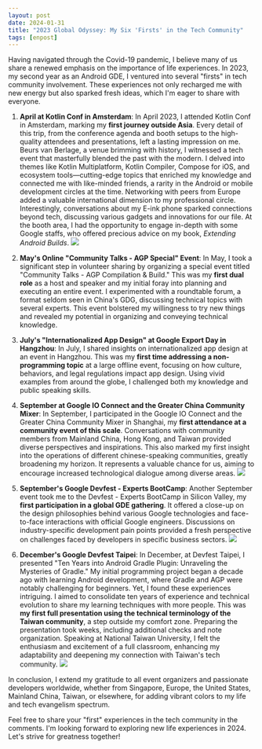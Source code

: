 ```yaml
---
layout: post
date: 2024-01-31
title: "2023 Global Odyssey: My Six 'Firsts' in the Tech Community"
tags: [enpost]
---
```


Having navigated through the Covid-19 pandemic, I believe many of us share a renewed emphasis on the importance of life experiences. In 2023, my second year as an Android GDE, I ventured into several "firsts" in tech community involvement. These experiences not only recharged me with new energy but also sparked fresh ideas, which I'm eager to share with everyone.

1. **April at Kotlin Conf in Amsterdam**: In April 2023, I attended Kotlin Conf in Amsterdam, marking my **first journey outside Asia**. Every detail of this trip, from the conference agenda and booth setups to the high-quality attendees and presentations, left a lasting impression on me. Beurs van Berlage, a venue brimming with history, I witnessed a tech event that masterfully blended the past with the modern. I delved into themes like Kotlin Multiplatform, Kotlin Compiler, Compose for iOS, and ecosystem tools—cutting-edge topics that enriched my knowledge and connected me with like-minded friends, a rarity in the Android or mobile development circles at the time. Networking with peers from Europe added a valuable international dimension to my professional circle. Interestingly, conversations about my E-ink phone sparked connections beyond tech, discussing various gadgets and innovations for our file. At the booth area, I had the opportunity to engage in-depth with some Google staffs, who offered precious advice on my book, *Extending Android Builds*. ![](https://2bab-images.lastmayday.com/2024-six-firsts-01.jpg?imageslim)

2. **May's Online "Community Talks - AGP Special" Event**: In May, I took a significant step in volunteer sharing by organizing a special event titled "Community Talks - AGP Compilation & Build." This was my **first dual role** as a host and speaker and my initial foray into planning and executing an entire event. I experimented with a roundtable forum, a format seldom seen in China's GDG, discussing technical topics with several experts. This event bolstered my willingness to try new things and revealed my potential in organizing and conveying technical knowledge. 

3. **July's "Internationalized App Design" at Google Export Day in Hangzhou**: In July, I shared insights on internationalized app design at an event in Hangzhou. This was my **first time addressing a non-programming topic** at a large offline event, focusing on how culture, behaviors, and legal regulations impact app design. Using vivid examples from around the globe, I challenged both my knowledge and public speaking skills.

4. **September at Google IO Connect and the Greater China Community Mixer**: In September, I participated in the Google IO Connect and the Greater China Community Mixer in Shanghai, my **first attendance at a community event of this scale**. Conversations with community members from Mainland China, Hong Kong, and Taiwan provided diverse perspectives and inspirations. This also marked my first insight into the operations of different chinese-speaking communities, greatly broadening my horizon. It represents a valuable chance for us, aiming to encourage increased technological dialogue among diverse areas. ![](https://2bab-images.lastmayday.com/2024-six-firsts-03.jpg?imageslim)

6. **September's Google Devfest - Experts BootCamp**: Another September event took me to the Devfest - Experts BootCamp in Silicon Valley, my **first participation in a global GDE gathering**. It offered a close-up on the design philosophies behind various Google technologies and face-to-face interactions with official Google engineers. Discussions on industry-specific development pain points provided a fresh perspective on challenges faced by developers in specific business sectors. ![](https://2bab-images.lastmayday.com/2024-six-firsts-04.jpg?imageslim)

7. **December's Google Devfest Taipei**: In December, at Devfest Taipei, I presented "Ten Years into Android Gradle Plugin: Unraveling the Mysteries of Gradle." My initial programming project began a decade ago with learning Android development, where Gradle and AGP were notably challenging for beginners. Yet, I found these experiences intriguing. I aimed to consolidate ten years of experience and technical evolution to share my learning techniques with more people. This was **my first full presentation using the technical terminology of the Taiwan community**, a step outside my comfort zone. Preparing the presentation took weeks, including additional checks and note organization. Speaking at National Taiwan University, I felt the enthusiasm and excitement of a full classroom, enhancing my adaptability and deepening my connection with Taiwan's tech community. ![](https://2bab-images.lastmayday.com/2024-six-firsts-05.jpg?imageslim)

In conclusion, I extend my gratitude to all event organizers and passionate developers worldwide, whether from Singapore, Europe, the United States, Mainland China, Taiwan, or elsewhere, for adding vibrant colors to my life and tech evangelism spectrum.

Feel free to share your "first" experiences in the tech community in the comments. I'm looking forward to exploring new life experiences in 2024. Let's strive for greatness together!